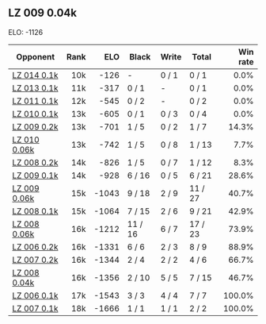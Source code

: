 ## LZ 009 0.04k ##

ELO: -1126

Opponent | Rank | ELO | Black | Write | Total | Win rate
---------|-----:|----:|-------|-------|-------|-------:
[LZ 014 0.1k](LZ%20014%200.1k.md) | 10k | -126 | - | 0 / 1 | 0 / 1 | 0.0%
[LZ 013 0.1k](LZ%20013%200.1k.md) | 11k | -317 | 0 / 1 | - | 0 / 1 | 0.0%
[LZ 011 0.1k](LZ%20011%200.1k.md) | 12k | -545 | 0 / 2 | - | 0 / 2 | 0.0%
[LZ 010 0.1k](LZ%20010%200.1k.md) | 13k | -605 | 0 / 1 | 0 / 3 | 0 / 4 | 0.0%
[LZ 009 0.2k](LZ%20009%200.2k.md) | 13k | -701 | 1 / 5 | 0 / 2 | 1 / 7 | 14.3%
[LZ 010 0.06k](LZ%20010%200.06k.md) | 13k | -742 | 1 / 5 | 0 / 8 | 1 / 13 | 7.7%
[LZ 008 0.2k](LZ%20008%200.2k.md) | 14k | -826 | 1 / 5 | 0 / 7 | 1 / 12 | 8.3%
[LZ 009 0.1k](LZ%20009%200.1k.md) | 14k | -928 | 6 / 16 | 0 / 5 | 6 / 21 | 28.6%
[LZ 009 0.06k](LZ%20009%200.06k.md) | 15k | -1043 | 9 / 18 | 2 / 9 | 11 / 27 | 40.7%
[LZ 008 0.1k](LZ%20008%200.1k.md) | 15k | -1064 | 7 / 15 | 2 / 6 | 9 / 21 | 42.9%
[LZ 008 0.06k](LZ%20008%200.06k.md) | 16k | -1212 | 11 / 16 | 6 / 7 | 17 / 23 | 73.9%
[LZ 006 0.2k](LZ%20006%200.2k.md) | 16k | -1331 | 6 / 6 | 2 / 3 | 8 / 9 | 88.9%
[LZ 007 0.2k](LZ%20007%200.2k.md) | 16k | -1344 | 2 / 4 | 2 / 2 | 4 / 6 | 66.7%
[LZ 008 0.04k](LZ%20008%200.04k.md) | 16k | -1356 | 2 / 10 | 5 / 5 | 7 / 15 | 46.7%
[LZ 006 0.1k](LZ%20006%200.1k.md) | 17k | -1543 | 3 / 3 | 4 / 4 | 7 / 7 | 100.0%
[LZ 007 0.1k](LZ%20007%200.1k.md) | 18k | -1666 | 1 / 1 | 1 / 1 | 2 / 2 | 100.0%
